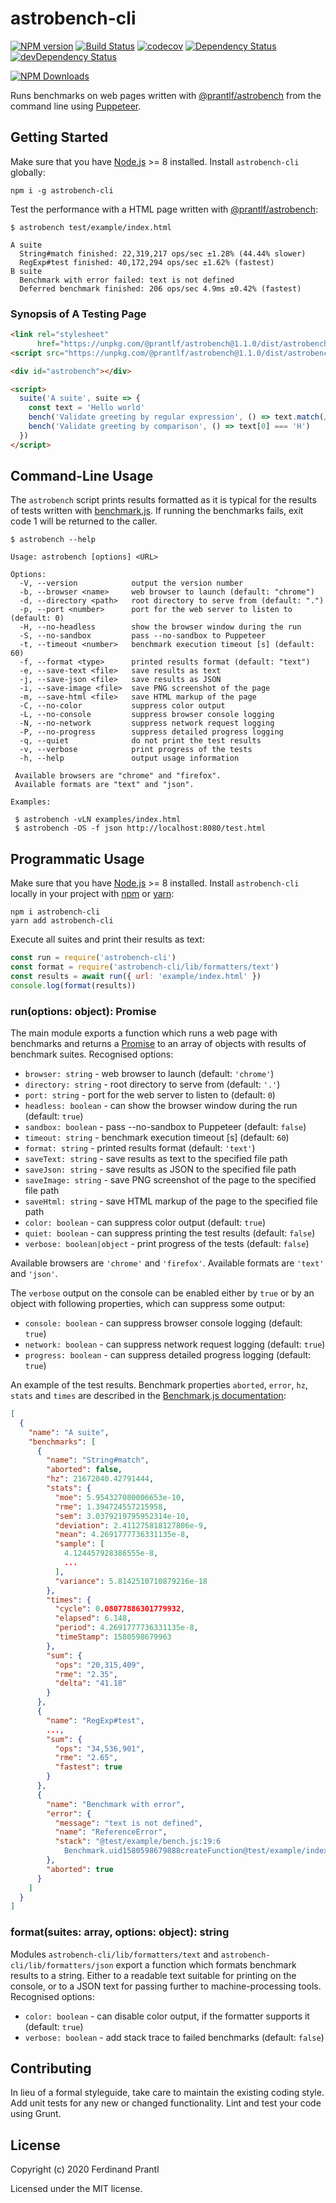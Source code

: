 # astrobench-cli
[![NPM version](https://badge.fury.io/js/astrobench-cli.png)](http://badge.fury.io/js/astrobench-cli)
[![Build Status](https://travis-ci.org/prantlf/astrobench-cli.png)](https://travis-ci.org/prantlf/astrobench-cli)
[![codecov](https://codecov.io/gh/prantlf/astrobench-cli/branch/master/graph/badge.svg)](https://codecov.io/gh/prantlf/astrobench-cli)
[![Dependency Status](https://david-dm.org/prantlf/astrobench-cli.svg)](https://david-dm.org/prantlf/astrobench-cli)
[![devDependency Status](https://david-dm.org/prantlf/astrobench-cli/dev-status.svg)](https://david-dm.org/prantlf/astrobench-cli#info=devDependencies)

[![NPM Downloads](https://nodei.co/npm/astrobench-cli.png?downloads=true&stars=true)](https://www.npmjs.com/package/astrobench-cli)

Runs benchmarks on web pages written with [@prantlf/astrobench] from the command line using [Puppeteer].

## Getting Started

Make sure that you have [Node.js] >= 8 installed. Install `astrobench-cli` globally:

```
npm i -g astrobench-cli
```

Test the performance with a HTML page written with [@prantlf/astrobench]:

```
$ astrobench test/example/index.html

A suite
  String#match finished: 22,319,217 ops/sec ±1.28% (44.44% slower)
  RegExp#test finished: 40,172,294 ops/sec ±1.62% (fastest)
B suite
  Benchmark with error failed: text is not defined
  Deferred benchmark finished: 206 ops/sec 4.9ms ±0.42% (fastest)
```

### Synopsis of A Testing Page

```html
<link rel="stylesheet"
      href="https://unpkg.com/@prantlf/astrobench@1.1.0/dist/astrobench.min.css">
<script src="https://unpkg.com/@prantlf/astrobench@1.1.0/dist/astrobench.min.js"></script>

<div id="astrobench"></div>

<script>
  suite('A suite', suite => {
    const text = 'Hello world'
    bench('Validate greeting by regular expression', () => text.match(/^H/))
    bench('Validate greeting by comparison', () => text[0] === 'H')
  })
</script>
```

## Command-Line Usage

The `astrobench` script prints results formatted as it is typical for the results of tests written with [benchmark.js]. If running the benchmarks fails, exit code 1 will be returned to the caller.

```
$ astrobench --help

Usage: astrobench [options] <URL>

Options:
  -V, --version            output the version number
  -b, --browser <name>     web browser to launch (default: "chrome")
  -d, --directory <path>   root directory to serve from (default: ".")
  -p, --port <number>      port for the web server to listen to (default: 0)
  -H, --no-headless        show the browser window during the run
  -S, --no-sandbox         pass --no-sandbox to Puppeteer
  -t, --timeout <number>   benchmark execution timeout [s] (default: 60)
  -f, --format <type>      printed results format (default: "text")
  -e, --save-text <file>   save results as text
  -j, --save-json <file>   save results as JSON
  -i, --save-image <file>  save PNG screenshot of the page
  -m, --save-html <file>   save HTML markup of the page
  -C, --no-color           suppress color output
  -L, --no-console         suppress browser console logging
  -N, --no-network         suppress network request logging
  -P, --no-progress        suppress detailed progress logging
  -q, --quiet              do not print the test results
  -v, --verbose            print progress of the tests
  -h, --help               output usage information

 Available browsers are "chrome" and "firefox".
 Available formats are "text" and "json".

Examples:

 $ astrobench -vLN examples/index.html
 $ astrobench -OS -f json http://localhost:8080/test.html
```

## Programmatic Usage

Make sure that you have [Node.js] >= 8 installed. Install `astrobench-cli` locally in your project  with [npm] or [yarn]:

```
npm i astrobench-cli
yarn add astrobench-cli
```

Execute all suites and print their results as text:

```js
const run = require('astrobench-cli')
const format = require('astrobench-cli/lib/formatters/text')
const results = await run({ url: 'example/index.html' })
console.log(format(results))
```

### run(options: object): Promise

The main module exports a function which runs a web page with benchmarks and returns a [Promise] to an array of objects with results of benchmark suites. Recognised options:

* `browser: string` - web browser to launch (default: `'chrome'`)
* `directory: string` - root directory to serve from (default: `'.'`)
* `port: string` - port for the web server to listen to (default: `0`)
* `headless: boolean` - can show the browser window during the run (default: `true`)
* `sandbox: boolean` - pass --no-sandbox to Puppeteer (default: `false`)
* `timeout: string` - benchmark execution timeout [s] (default: `60`)
* `format: string` - printed results format (default: `'text'`)
* `saveText: string` - save results as text to the specified file path
* `saveJson: string` - save results as JSON to the specified file path
* `saveImage: string` - save PNG screenshot of the page to the specified file path
* `saveHtml: string` - save HTML markup of the page to the specified file path
* `color: boolean` - can suppress color output (default: `true`)
* `quiet: boolean` - can suppress printing the test results (default: `false`)
* `verbose: boolean|object` - print progress of the tests (default: `false`)

Available browsers are `'chrome'` and `'firefox'`. Available formats are `'text'` and `'json'`.

The `verbose` output on the console can be enabled either by `true` or by an object with following properties, which can suppress some output:

* `console: boolean` - can suppress browser console logging (default: `true`)
* `network: boolean` - can suppress network request logging (default: `true`)
* `progress: boolean` - can suppress detailed progress logging (default: `true`)

An example of the test results. Benchmark properties `aborted`, `error`, `hz`, `stats` and `times` are described in the [Benchmark.js documentation]:

```json
[
  {
    "name": "A suite",
    "benchmarks": [
      {
        "name": "String#match",
        "aborted": false,
        "hz": 21672040.42791444,
        "stats": {
          "moe": 5.954327080006653e-10,
          "rme": 1.394724557215958,
          "sem": 3.0379219795952314e-10,
          "deviation": 2.411275818127806e-9,
          "mean": 4.2691777736331135e-8,
          "sample": [
            4.124457928386555e-8,
            ...
          ],
          "variance": 5.8142510710879216e-18
        },
        "times": {
          "cycle": 0.08077886301779932,
          "elapsed": 6.148,
          "period": 4.2691777736331135e-8,
          "timeStamp": 1580598679963
        },
        "sum": {
          "ops": "20,315,409",
          "rme": "2.35",
          "delta": "41.18"
        }
      },
      {
        "name": "RegExp#test",
        ...,
        "sum": {
          "ops": "34,536,901",
          "rme": "2.65",
          "fastest": true
        }
      },
      {
        "name": "Benchmark with error",
        "error": {
          "message": "text is not defined",
          "name": "ReferenceError",
          "stack": "@test/example/bench.js:19:6
            Benchmark.uid1580598679888createFunction@test/example/index.html:3:124"
        },
        "aborted": true
      }
    ]
  }
]
```

### format(suites: array, options: object): string

Modules `astrobench-cli/lib/formatters/text` and `astrobench-cli/lib/formatters/json` export a function which formats benchmark results to a string. Either to a readable text suitable for printing on the console, or to a JSON text for passing further to machine-processing tools. Recognised options:

* `color: boolean` - can disable color output, if the formatter supports it (default: `true`)
* `verbose: boolean` - add stack trace to failed benchmarks (default: `false`)

## Contributing

In lieu of a formal styleguide, take care to maintain the existing coding
style.  Add unit tests for any new or changed functionality. Lint and test
your code using Grunt.

## License

Copyright (c) 2020 Ferdinand Prantl

Licensed under the MIT license.

[@prantlf/astrobench]: http://prantlf.github.com/astrobench/
[benchmark.js]: https://benchmarkjs.com/
[Puppeteer]: https://pptr.dev/
[Node.js]: http://nodejs.org/
[npm]: https://www.npmjs.org/
[yarn]: https://yarnpkg.com/
[Promise]: https://developer.mozilla.org/en-US/docs/Web/JavaScript/Reference/Global_Objects/Promise
[Benchmark.js documentation]: https://benchmarkjs.com/docs
